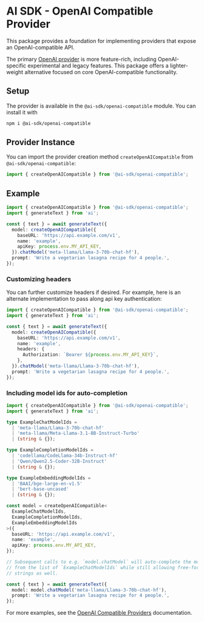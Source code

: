 # AI SDK - OpenAI Compatible Provider

This package provides a foundation for implementing providers that expose an OpenAI-compatible API.

The primary [OpenAI provider](../openai/README.md) is more feature-rich, including OpenAI-specific experimental and legacy features. This package offers a lighter-weight alternative focused on core OpenAI-compatible functionality.

## Setup

The provider is available in the `@ai-sdk/openai-compatible` module. You can install it with

```bash
npm i @ai-sdk/openai-compatible
```

## Provider Instance

You can import the provider creation method `createOpenAICompatible` from `@ai-sdk/openai-compatible`:

```ts
import { createOpenAICompatible } from '@ai-sdk/openai-compatible';
```

## Example

```ts
import { createOpenAICompatible } from '@ai-sdk/openai-compatible';
import { generateText } from 'ai';

const { text } = await generateText({
  model: createOpenAICompatible({
    baseURL: 'https://api.example.com/v1',
    name: 'example',
    apiKey: process.env.MY_API_KEY,
  }).chatModel('meta-llama/Llama-3-70b-chat-hf'),
  prompt: 'Write a vegetarian lasagna recipe for 4 people.',
});
```

### Customizing headers

You can further customize headers if desired. For example, here is an alternate implementation to pass along api key authentication:

```ts
import { createOpenAICompatible } from '@ai-sdk/openai-compatible';
import { generateText } from 'ai';

const { text } = await generateText({
  model: createOpenAICompatible({
    baseURL: 'https://api.example.com/v1',
    name: 'example',
    headers: {
      Authorization: `Bearer ${process.env.MY_API_KEY}`,
    },
  }).chatModel('meta-llama/Llama-3-70b-chat-hf'),
  prompt: 'Write a vegetarian lasagna recipe for 4 people.',
});
```

### Including model ids for auto-completion

```ts
import { createOpenAICompatible } from '@ai-sdk/openai-compatible';
import { generateText } from 'ai';

type ExampleChatModelIds =
  | 'meta-llama/Llama-3-70b-chat-hf'
  | 'meta-llama/Meta-Llama-3.1-8B-Instruct-Turbo'
  | (string & {});

type ExampleCompletionModelIds =
  | 'codellama/CodeLlama-34b-Instruct-hf'
  | 'Qwen/Qwen2.5-Coder-32B-Instruct'
  | (string & {});

type ExampleEmbeddingModelIds =
  | 'BAAI/bge-large-en-v1.5'
  | 'bert-base-uncased'
  | (string & {});

const model = createOpenAICompatible<
  ExampleChatModelIds,
  ExampleCompletionModelIds,
  ExampleEmbeddingModelIds
>({
  baseURL: 'https://api.example.com/v1',
  name: 'example',
  apiKey: process.env.MY_API_KEY,
});

// Subsequent calls to e.g. `model.chatModel` will auto-complete the model id
// from the list of `ExampleChatModelIds` while still allowing free-form
// strings as well.

const { text } = await generateText({
  model: model.chatModel('meta-llama/Llama-3-70b-chat-hf'),
  prompt: 'Write a vegetarian lasagna recipe for 4 people.',
});
```

For more examples, see the [OpenAI Compatible Providers](https://sdk.vercel.ai/providers/openai-compatible-providers) documentation.
